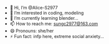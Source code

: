 - 👋 Hi, I’m @Alice-S2977
- 👀 I’m interested in coding, modeling
- 🌱 I’m currently learning blender...
- 📫 How to reach me: sungc2977@163.com
- 😄 Pronouns: she/her
- ⚡ Fun fact: infp here, extreme social anxiety...

<!---
Alice-S2977/Alice-S2977 is a ✨ special ✨ repository because its `README.md` (this file) appears on your GitHub profile.
You can click the Preview link to take a look at your changes.
--->
